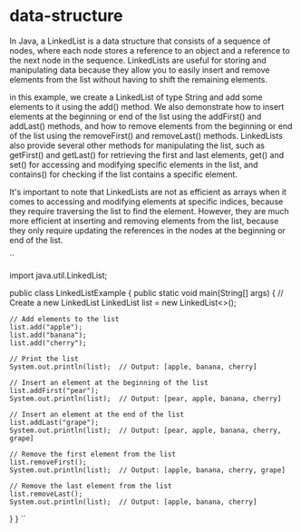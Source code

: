 # data-structure

In Java, a LinkedList is a data structure that consists of a sequence of nodes, where each node stores a reference to an object and a reference to the next node in the sequence. LinkedLists are useful for storing and manipulating data because they allow you to easily insert and remove elements from the list without having to shift the remaining elements.


in this example, we create a LinkedList of type String and add some elements to it using the add() method.
We also demonstrate how to insert elements at the beginning or end of the list using the addFirst() and addLast() methods, 
and how to remove elements from the beginning or end of the list using the removeFirst() and removeLast() methods.
LinkedLists also provide several other methods for manipulating the list, such as getFirst() and getLast() for retrieving the first and last elements, get() and set() for accessing and modifying specific elements in the list, 
and contains() for checking if the list contains a specific element.

It's important to note that LinkedLists are not as efficient as arrays when it comes to accessing and modifying elements at specific indices, because they require traversing the list to find the element. However, they are much more efficient at inserting and removing elements from the list, 
because they only require updating the references in the nodes at the beginning or end of the list.


``

import java.util.LinkedList;

public class LinkedListExample {
public static void main(String[] args) {
// Create a new LinkedList
LinkedList<String> list = new LinkedList<>();

    // Add elements to the list
    list.add("apple");
    list.add("banana");
    list.add("cherry");

    // Print the list
    System.out.println(list);  // Output: [apple, banana, cherry]

    // Insert an element at the beginning of the list
    list.addFirst("pear");
    System.out.println(list);  // Output: [pear, apple, banana, cherry]

    // Insert an element at the end of the list
    list.addLast("grape");
    System.out.println(list);  // Output: [pear, apple, banana, cherry, grape]

    // Remove the first element from the list
    list.removeFirst();
    System.out.println(list);  // Output: [apple, banana, cherry, grape]

    // Remove the last element from the list
    list.removeLast();
    System.out.println(list);  // Output: [apple, banana, cherry]
}
}
``

